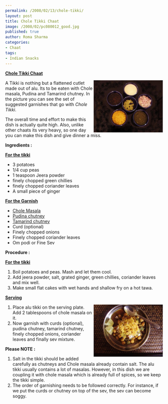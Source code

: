 ```yaml
--- 
permalink: /2008/02/13/chole-tikki/
layout: post
title: Chole Tikki Chaat
image: /2008/02/pc080012_good.jpg
published: true
author: Roma Sharma
categories: 
- Chaat
tags:
- Indian Snacks
---
```

<span style="text-decoration:underline;"><strong>Chole Tikki Chaat
</strong></span>

<a title="Garnish" href="/2008/02/pc080012_good.jpg"><img src="/2008/02/pc080012_good.jpg" alt="Garnish" width="221" height="166" align="right" /></a>

A Tikki is nothing but a flattened cutlet made out of alu. Its to be eaten with Chole masala, Pudina and Tamarind chutney. In the picture you can see the set of suggested garnishes that go with <em>Chole Tikki</em>.

The overall time and effort to make this dish is actually quite high. Also, unlike other chaats its very heavy, so one day you can make this dish and give dinner a miss.

<strong>Ingredients :</strong>

<span style="text-decoration:underline;"><strong>For the tikki</strong></span>
<ul>
	<li>3 potatoes</li>
	<li>1/4 cup peas</li>
	<li>1 teaspoon Jeera powder</li>
	<li>finely chopped green chillies</li>
	<li>finely chopped coriander leaves</li>
	<li>A small piece of ginger</li>
</ul>
<span style="text-decoration:underline;"><strong>For the Garnish</strong></span>
<ul>
	<li><a href="http://romaspacenew.wordpress.com/2008/02/10/chole-masala/">Chole Masala</a></li>
	<li><a href="http://romaspacenew.wordpress.com/2008/01/28/pudina-chutney/">Pudina chutney</a></li>
	<li><a href="http://romaspacenew.wordpress.com/2008/01/26/tamarind-chutney/">Tamarind chutney</a></li>
	<li>Curd (optional)</li>
	<li>Finely chopped onions</li>
	<li>Finely chopped coriander leaves</li>
	<li>Om podi or Fine Sev</li>
</ul>
<strong>Procedure :</strong>

<span style="text-decoration:underline;"><strong>For the tikki</strong></span>
<ol>
	<li>Boil potatoes and peas. Mash and let them cool.</li>
	<li>Add jeera powder, salt, grated ginger, green chillies, coriander leaves and mix well.</li>
	<li>Make small flat cakes with wet hands and shallow fry on a hot tawa.</li>
</ol>
<span style="text-decoration:underline;"><strong>Serving</strong></span>

<a title="pc080018.jpg" href="/2008/02/pc080018.jpg"><img src="/2008/02/pc080018.jpg" alt="pc080018.jpg" width="221" height="166" align="right" /></a>
<ol>
	<li>Place alu tikki on the serving plate. Add 2 tablespoons of chole masala on it.</li>
	<li>Now garnish with curds (optional), pudina chutney, tamarind chutney, finely chopped onions, coriander leaves and finally sev mixture.</li>
</ol>
<strong>Please NOTE :</strong>
<ol>
	<li>Salt in the tikki should be added carefully as chutneys and Chole masala already contain salt. The alu tikki usually contains a lot of masalas. However, in this dish we are coupling it with chole masala which is already full of spices, so we keep the tikki simple.</li>
	<li>The order of garnishing needs to be followed correctly. For instance, if we put the curds or chutney on top of the sev, the sev can become soggy.</li>
</ol>
